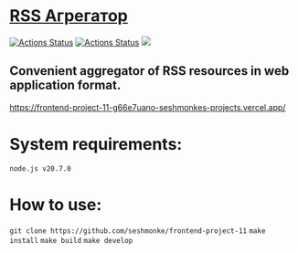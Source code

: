 # [RSS Агрегатор](https://frontend-project-11-g66e7uano-seshmonkes-projects.vercel.app)

[![Actions Status](https://github.com/seshmonke/frontend-project-11/actions/workflows/hexlet-check.yml/badge.svg)](https://github.com/seshmonke/frontend-project-11/actions)
[![Actions Status](https://github.com/seshmonke/frontend-project-11/actions/workflows/nodejs.yml/badge.svg)](https://github.com/seshmonke/frontend-project-11/actions)
<a href="https://codeclimate.com/github/Zvezdowski/frontend-project-11/maintainability"><img src="https://api.codeclimate.com/v1/badges/1540b9040f427f7ef023/maintainability" /></a>

## Convenient aggregator of RSS resources in web application format.
https://frontend-project-11-g66e7uano-seshmonkes-projects.vercel.app/

# System requirements:
`node.js v20.7.0`

# How to use:
`git clone https://github.com/seshmonke/frontend-project-11`
`make install`
`make build`
`make develop`